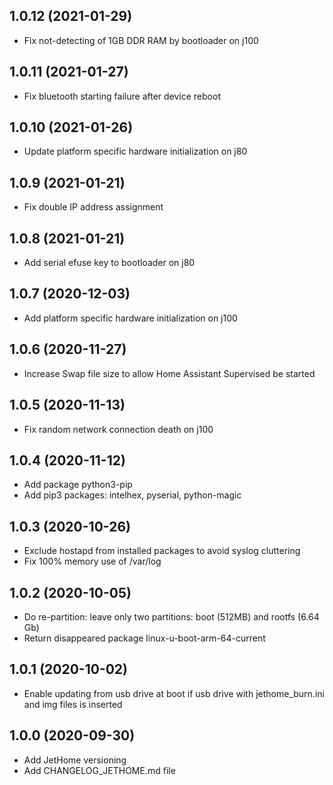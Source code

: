 ## 1.0.12 (2021-01-29)
* Fix not-detecting of 1GB DDR RAM by bootloader on j100

## 1.0.11 (2021-01-27)
* Fix bluetooth starting failure after device reboot

## 1.0.10 (2021-01-26)
* Update platform specific hardware initialization on j80

## 1.0.9 (2021-01-21)
* Fix double IP address assignment

## 1.0.8 (2021-01-21)
* Add serial efuse key to bootloader on j80

## 1.0.7 (2020-12-03)
* Add platform specific hardware initialization on j100

## 1.0.6 (2020-11-27)
* Increase Swap file size to allow Home Assistant Supervised be started

## 1.0.5 (2020-11-13)
* Fix random network connection death on j100

## 1.0.4 (2020-11-12)
* Add package python3-pip
* Add pip3 packages: intelhex, pyserial, python-magic

## 1.0.3 (2020-10-26)
* Exclude hostapd from installed packages to avoid syslog cluttering
* Fix 100% memory use of /var/log

## 1.0.2 (2020-10-05)
* Do re-partition: leave only two partitions: boot (512MB) and rootfs (6.64 Gb)
* Return disappeared package linux-u-boot-arm-64-current

## 1.0.1 (2020-10-02)
* Enable updating from usb drive at boot if usb drive with jethome_burn.ini and img files is inserted

## 1.0.0 (2020-09-30)
* Add JetHome versioning
* Add CHANGELOG_JETHOME.md file
